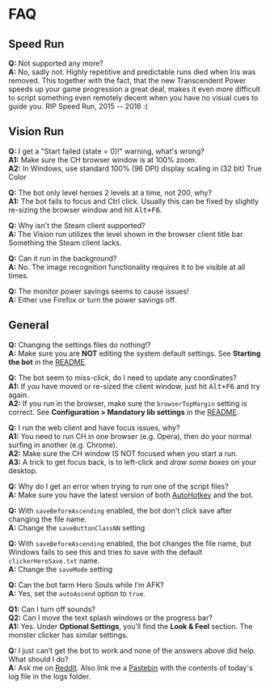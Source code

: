 # FAQ

## Speed Run

**Q:** Not supported any more?  
**A:** No, sadly not. Highly repetitive and predictable runs died when Iris was removed. This together with the fact, that the new Transcendent Power speeds up your game progression a great deal, makes it even more difficult to script something even remotely decent when you have no visual cues to guide you. RIP Speed Run, 2015 -- 2016 :(

## Vision Run

**Q:** I get a "Start failed (state = 0)!" warning, what's wrong?  
**A1:** Make sure the CH browser window is at 100% zoom.  
**A2:** In Windows, use standard 100% (96 DPI) display scaling in (32 bit) True Color

**Q:** The bot only level heroes 2 levels at a time, not 200, why?  
**A1:** The bot fails to focus and Ctrl click. Usually this can be fixed by slightly re-sizing the browser window and hit <kbd>Alt+F6</kbd>.

**Q:** Why isn't the Steam client supported?  
**A:** The Vision run utilizes the level shown in the browser client title bar. Something the Steam client lacks.

**Q:** Can it run in the background?  
**A:** No. The image recognition functionality requires it to be visible at all times.

**Q:** The monitor power savings seems to cause issues!  
**A:** Either use Firefox or turn the power savings off.

## General

**Q:** Changing the settings files do nothing!?  
**A:** Make sure you are __NOT__ editing the system default settings. See __Starting the bot__ in the [README](README.md).

**Q:** The bot seem to miss-click, do I need to update any coordinates?  
**A1:** If you have moved or re-sized the client window, just hit <kbd>Alt+F6</kbd> and try again.  
**A2:** If you run in the browser, make sure the `browserTopMargin` setting is correct. See __Configuration > Mandatory lib settings__ in the [README](README.md).

**Q:** I run the web client and have focus issues, why?  
**A1:** You need to run CH in one browser (e.g. Opera), then do your normal surfing in another (e.g. Chrome).  
**A2:** Make sure the CH window IS NOT focused when you start a run.  
**A3:** A trick to get focus back, is to left-click and *draw some boxes* on your desktop.

**Q:** Why do I get an error when trying to run one of the script files?  
**A:** Make sure you have the latest version of both [AutoHotkey][] and the bot.

**Q:** With `saveBeforeAscending` enabled, the bot don't click save after changing the file name.  
**A:** Change the `saveButtonClassNN` setting

**Q:** With `saveBeforeAscending` enabled, the bot changes the file name, but Windows fails to see this and tries to save with the default `clickerHeroSave.txt` name.  
**A:** Change the `saveMode` setting

**Q:** Can the bot farm Hero Souls while I’m AFK?  
**A:** Yes, set the `autoAscend` option to `true`.

**Q1:** Can I turn off sounds?  
**Q2:** Can I move the text splash windows or the progress bar?  
**A1:** Yes. Under __Optional Settings__, you’ll find the __Look & Feel__ section. The monster clicker has similar settings.

**Q:** I just can’t get the bot to work and none of the answers above did help. What should I do?  
**A:** Ask me on [Reddit][home]. Also link me a [Pastebin][] with the contents of today's log file in the logs folder.

[AutoHotkey]: http://ahkscript.org/
[home]: https://redd.it/3wxwfu
[Pastebin]: http://pastebin.com/
